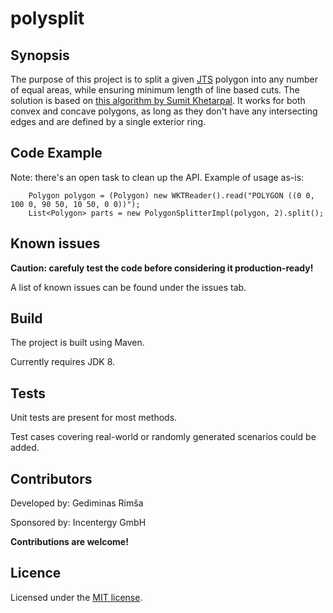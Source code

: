 # polysplit

## Synopsis

The purpose of this project is to split a given [JTS](http://www.vividsolutions.com/jts/JTSHome.htm) polygon into any number of equal areas, while ensuring minimum length of line based cuts. The solution is based on [this algorithm by Sumit Khetarpal](http://www.khetarpal.org/polygon-splitting/). It works for both convex and concave polygons, as long as they don't have any intersecting edges and are defined by a single exterior ring.

## Code Example
Note: there's an open task to clean up the API. Example of usage as-is:
```
    Polygon polygon = (Polygon) new WKTReader().read("POLYGON ((0 0, 100 0, 90 50, 10 50, 0 0))");
    List<Polygon> parts = new PolygonSplitterImpl(polygon, 2).split();
```

## Known issues

**Caution: carefuly test the code before considering it production-ready!**

A list of known issues can be found under the issues tab.

## Build

The project is built using Maven.

Currently requires JDK 8.

## Tests

Unit tests are present for most methods.

Test cases covering real-world or randomly generated scenarios could be added.

## Contributors

Developed by: Gediminas Rimša

Sponsored by: Incentergy GmbH 

**Contributions are welcome!**

## Licence

Licensed under the [MIT license](https://github.com/grimsa/polysplit/blob/master/LICENSE).